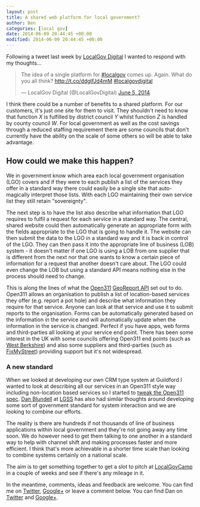 ```yaml
---
layout: post
title: A shared web platform for local government?
author: Ben
categories: [local gov]
date: 2014-06-09 20:44:45 +00:00
modified: 2014-06-09 20:44:45 +00:00
---
```

Following a tweet last week by <a href="http://localgovdigital.info/">LocalGov Digital</a> I wanted to respond with my thoughts...

<blockquote class="twitter-tweet" lang="en"><p>The idea of a single platform for <a href="https://twitter.com/search?q=%23localgov&amp;src=hash">#localgov</a> comes up. Again. What do you all think? <a href="http://t.co/ddglfJd4mM">http://t.co/ddglfJd4mM</a> <a href="https://twitter.com/search?q=%23localgovdigital&amp;src=hash">#localgovdigital</a></p>
<p>&mdash; LocalGov Digital (@LocalGovDigital) <a href="https://twitter.com/LocalGovDigital/statuses/474431713981259777">June 5, 2014</a></p></blockquote>
<script async src="//platform.twitter.com/widgets.js?x26053" charset="utf-8"></script>

I think there could be a number of benefits to a shared platform. For our customers, it's just one site for them to visit. They shouldn't need to know that function _X_ is fulfilled by district council _Y_ whilst function _Z_ is handled by county council _W_. For local government as well as the cost savings through a reduced staffing requirement there are some councils that don't currently have the ability on the scale of some others so will be able to take advantage.

## How could we make this happen?

We in government know which area each local government organisation (LGO) covers and if they were to each publish a list of the services they offer in a standard way there could easily be a single site that auto-magically interpret those lists. With each LGO maintaining their own service list they still retain "sovereignty".

The next step is to have the list also describe what information that LGO requires to fulfil a request for each service in a standard way. The central, shared website could then automatically generate an appropriate form with the fields appropriate to the LGO that is going to handle it. The website can then submit the data to the LGO in a standard way and it is back in control of the LGO. They can then pass it into the appropriate line of business (LOB) system - it doesn't matter if one LGO is using a LOB from one supplier that is different from the next nor that one wants to know a certain piece of information for a request that another doesn't care about. The LGO could even change the LOB but using a standard API means nothing else in the process should need to change.

This is along the lines of what the <a href="http://www.open311.org/learn/" target="_blank">Open311</a> <a href="http://wiki.open311.org/GeoReport_v2" target="_blank">GeoReport API</a> set out to do. Open311 allows an organisation to publish a list of location-based services they offer (e.g. report a pot hole) and describe what information they require for that service. Anyone can look at that service and use it to submit reports to the organisation. Forms can be automatically generated based on the information in the service and will automatically update when the information in the service is changed. Perfect if you have apps, web forms and third-parties all looking at your service end point. There has been some interest in the UK with some councils offering Open311 end points (such as <a href="http://www.westberks.gov.uk/webservices/open311.asmx" target="_blank">West Berkshire</a>) and also some suppliers and third-parties (such as <a href="http://www.fixmystreet.com/open311" target="_blank">FixMyStreet</a>) providing support but it's not widespread.

### A new standard

When we looked at developing our own CRM type system at Guildford I wanted to look at describing all our services in an Open311 style way including non-location based services so I started to <a href="http://bforben.github.io/Open311/ReportApi.htm" target="_blank">tweak the Open311 spec</a>. <a href="http://danblundell.com/" target="_blank">Dan Blundell</a> at <a href="http://www.lgss.co.uk/Pages/Home.aspx" target="_blank">LGSS</a> has also had similar thoughts around developing some sort of government standard for system interaction and we are looking to combine our efforts.

The reality is there are hundreds if not thousands of line of business applications within local government and they're not going away any time soon. We do however need to get them talking to one another in a standard way to help with channel shift and making processes faster and more efficient. I think that's more achievable in a shorter time scale than looking to combine systems certainly on a national scale.

The aim is to get something together to get a slot to pitch at <a href="http://sites.idea.gov.uk/localgovdigital/localgovcamp-2014/" target="_blank">LocalGovCamp</a> in a couple of weeks and see if there's any mileage in it.

In the meantime, comments, ideas and feedback are welcome. You can find me on <a href="https://twitter.com/_BforBen" target="_blank">Twitter</a>, <a href="https://plus.google.com/106837556918973875033" target="_blank">Google+</a> or leave a comment below. You can find Dan on <a href="https://twitter.com/danblundell" target="_blank">Twitter</a> and <a href="https://plus.google.com/+DanielBlundell" target="_blank">Google+</a>.